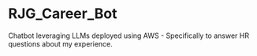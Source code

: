 # RJG_Career_Bot
Chatbot leveraging LLMs deployed using AWS - Specifically to answer HR questions about my experience.
